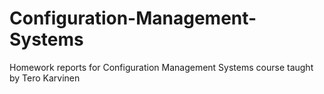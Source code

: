 # Configuration-Management-Systems
Homework reports for Configuration Management Systems course taught by Tero Karvinen
